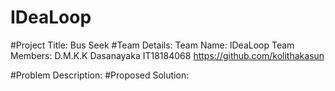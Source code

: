 # IDeaLoop

#Project Title: Bus Seek
#Team Details:
    Team Name: IDeaLoop
    Team Members:
        D.M.K.K Dasanayaka  IT18184068   https://github.com/kolithakasun

#Problem Description:
#Proposed Solution: